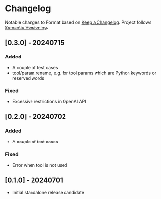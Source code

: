 # Changelog

Notable changes to  Format based on [Keep a Changelog](https://keepachangelog.com/en/1.0.0/). Project follows [Semantic Versioning](https://semver.org/spec/v2.0.0.html).

<!--
## [Unreleased]

-->

## [0.3.0] - 20240715

### Added

- A couple of test cases
- tool/param.rename, e.g. for tool params which are Python keywords or reserved words

### Fixed

- Excessive restrictions in OpenAI API

## [0.2.0] - 20240702

### Added

- A couple of test cases

### Fixed

- Error when tool is not used

## [0.1.0] - 20240701

- Initial standalone release candidate
